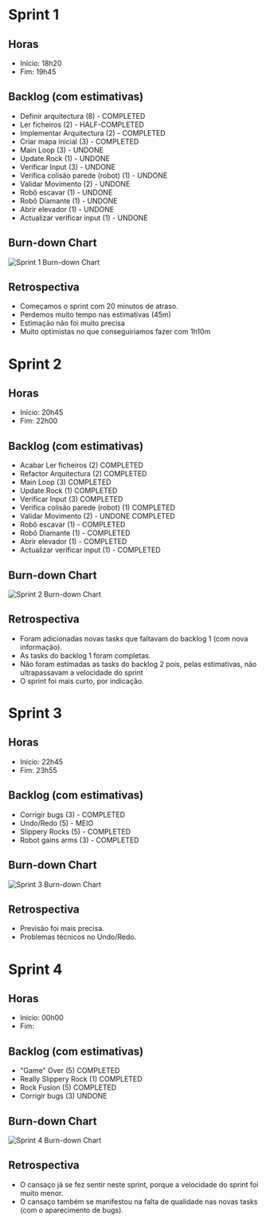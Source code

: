 # Sprint 1

## Horas

- Início: 18h20
- Fim: 19h45

## Backlog (com estimativas)

- Definir arquitectura (8) - COMPLETED
- Ler ficheiros (2) - HALF-COMPLETED
- Implementar Arquitectura (2) - COMPLETED
- Criar mapa inicial (3) - COMPLETED
- Main Loop (3) - UNDONE
- Update.Rock (1) - UNDONE
- Verificar Input (3) - UNDONE
- Verifica colisão parede (robot) (1) - UNDONE
- Validar Movimento (2) - UNDONE
- Robô escavar (1) - UNDONE 
- Robô Diamante (1) - UNDONE
- Abrir elevador (1) - UNDONE
- Actualizar verificar input (1) - UNDONE

## Burn-down Chart

![Sprint 1 Burn-down Chart](https://dl.dropbox.com/u/23441772/20120927_010355.jpg)

## Retrospectiva

- Começamos o sprint com 20 minutos de atraso.
- Perdemos muito tempo nas estimativas (45m)
- Estimação não foi muito precisa
- Muito optimistas no que conseguiriamos fazer com 1h10m

# Sprint 2

## Horas

- Início: 20h45
- Fim: 22h00

## Backlog (com estimativas)

- Acabar Ler ficheiros (2) COMPLETED
- Refactor Arquitectura (2) COMPLETED
- Main Loop (3) COMPLETED
- Update.Rock (1) COMPLETED
- Verificar Input (3) COMPLETED
- Verifica colisão parede (robot) (1) COMPLETED
- Validar Movimento (2) - UNDONE COMPLETED
- Robô escavar (1) - COMPLETED 
- Robô Diamante (1) - COMPLETED
- Abrir elevador (1) - COMPLETED
- Actualizar verificar input (1) - COMPLETED


## Burn-down Chart

![Sprint 2 Burn-down Chart](https://dl.dropbox.com/u/23441772/20120927_010623.jpg)

## Retrospectiva

- Foram adicionadas novas tasks que faltavam do backlog 1 (com nova informação).
- As tasks do backlog 1 foram completas.
- Não foram estimadas as tasks do backlog 2 pois, pelas estimativas, não ultrapassavam a velocidade do sprint
- O sprint foi mais curto, por indicação.

# Sprint 3

## Horas

- Início: 22h45
- Fim: 23h55

## Backlog (com estimativas)

- Corrigir bugs (3) - COMPLETED
- Undo/Redo (5) - MEIO
- Slippery Rocks (5) - COMPLETED
- Robot gains arms (3) - COMPLETED

## Burn-down Chart

![Sprint 3 Burn-down Chart](https://dl.dropbox.com/u/23441772/20120926_235000.jpg)

## Retrospectiva

- Previsão foi mais precisa.
- Problemas técnicos no Undo/Redo.

# Sprint 4

## Horas

- Início: 00h00
- Fim: 

## Backlog (com estimativas)

- "Game" Over (5) COMPLETED
- Really Slippery Rock (1) COMPLETED
- Rock Fusion (5) COMPLETED
- Corrigir bugs (3) UNDONE

## Burn-down Chart

![Sprint 4 Burn-down Chart](/path/to/img.jpg)

## Retrospectiva

- O cansaço já se fez sentir neste sprint, porque a velocidade do sprint foi muito menor.
- O cansaço também se manifestou na falta de qualidade nas novas tasks (com o aparecimento de bugs).

